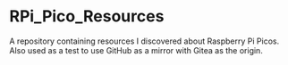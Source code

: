 # RPi_Pico_Resources

A repository containing resources I discovered about Raspberry Pi Picos. Also used as a test to use GitHub as a mirror with Gitea as the origin.